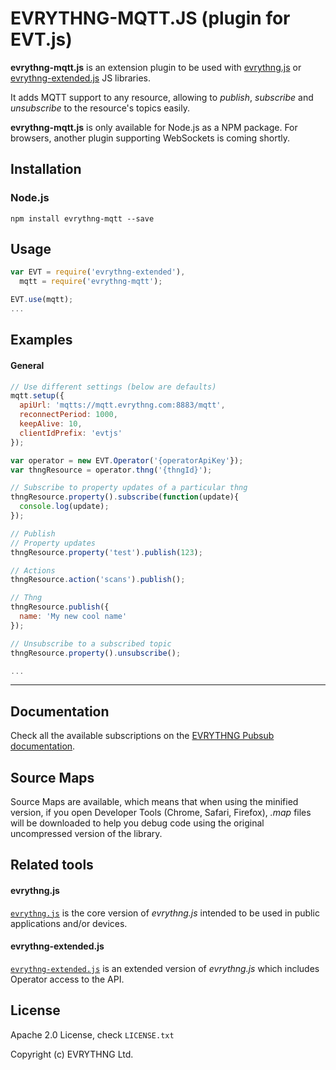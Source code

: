 # EVRYTHNG-MQTT.JS (plugin for EVT.js)

**evrythng-mqtt.js** is an extension plugin to be used with [evrythng.js](https://github.com/evrythng/evrythng.js) or 
[evrythng-extended.js](https://github.com/evrythng/evrythng-extended.js) JS libraries.

It adds MQTT support to any resource, allowing to *publish*, *subscribe* and *unsubscribe* to the resource's topics easily.

**evrythng-mqtt.js** is only available for Node.js as a NPM package. For browsers, another plugin supporting 
WebSockets is coming shortly.

## Installation

### Node.js

    npm install evrythng-mqtt --save

## Usage

```javascript
var EVT = require('evrythng-extended'),
  mqtt = require('evrythng-mqtt');

EVT.use(mqtt);
...
```

## Examples

#### General

```javascript
// Use different settings (below are defaults)
mqtt.setup({
  apiUrl: 'mqtts://mqtt.evrythng.com:8883/mqtt',
  reconnectPeriod: 1000,
  keepAlive: 10,
  clientIdPrefix: 'evtjs'
});

var operator = new EVT.Operator('{operatorApiKey'});
var thngResource = operator.thng('{thngId}');

// Subscribe to property updates of a particular thng
thngResource.property().subscribe(function(update){
  console.log(update);
});

// Publish
// Property updates
thngResource.property('test').publish(123);

// Actions
thngResource.action('scans').publish();

// Thng
thngResource.publish({
  name: 'My new cool name'
});

// Unsubscribe to a subscribed topic
thngResource.property().unsubscribe();

...
```

---

## Documentation

Check all the available subscriptions on the [EVRYTHNG Pubsub documentation](https://dashboard.evrythng.com/developers/apidoc/pubsub).

## Source Maps

Source Maps are available, which means that when using the minified version, if you open 
Developer Tools (Chrome, Safari, Firefox), *.map* files will be downloaded to help you debug code using the 
original uncompressed version of the library.

## Related tools

#### evrythng.js

[`evrythng.js`](https://github.com/evrythng/evrythng.js) is the core version of *evrythng.js* intended to be used in 
public applications and/or devices.

#### evrythng-extended.js

[`evrythng-extended.js`](https://github.com/evrythng/evrythng-extended.js) is an extended version of *evrythng.js* which 
includes Operator access to the API.

## License

Apache 2.0 License, check `LICENSE.txt`

Copyright (c) EVRYTHNG Ltd.
